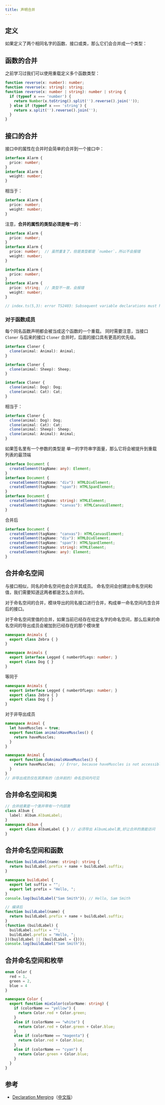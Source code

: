 ```yaml
---
title: 声明合并
---
```

## 定义

如果定义了两个相同名字的函数、接口或类，那么它们会合并成一个类型：

## 函数的合并

之前学习过我们可以使用重载定义多个函数类型：

```ts
function reverse(x: number): number;
function reverse(x: string): string;
function reverse(x: number | string): number | string {
  if (typeof x === 'number') {
    return Number(x.toString().split('').reverse().join(''));
  } else if (typeof x === 'string') {
    return x.split('').reverse().join('');
  }
}
```

## 接口的合并

接口中的属性在合并时会简单的合并到一个接口中：

```ts
interface Alarm {
  price: number;
}
interface Alarm {
  weight: number;
}
```

相当于：

```ts
interface Alarm {
  price: number;
  weight: number;
}
```

注意，**合并的属性的类型必须是唯一的**：

```ts
interface Alarm {
  price: number;
}
interface Alarm {
  price: number;  // 虽然重复了，但是类型都是 `number`，所以不会报错
  weight: number;
}
```

```ts
interface Alarm {
  price: number;
}
interface Alarm {
  price: string;  // 类型不一致，会报错
  weight: number;
}

// index.ts(5,3): error TS2403: Subsequent variable declarations must have the same type.  Variable 'price' must be of type 'number', but here has type 'string'.
```

### 对于函数成员

每个同名函数声明都会被当成这个函数的一个重载。
同时需要注意，当接口 `Cloner` 与后来的接口 `Cloner` 合并时，后面的接口具有更高的优先级。

```ts
interface Cloner {
  clone(animal: Animal): Animal;
}

interface Cloner {
  clone(animal: Sheep): Sheep;
}

interface Cloner {
  clone(animal: Dog): Dog;
  clone(animal: Cat): Cat;
}
```

相当于：

```ts
interface Cloner {
  clone(animal: Dog): Dog;
  clone(animal: Cat): Cat;
  clone(animal: Sheep): Sheep;
  clone(animal: Animal): Animal;
}
```

如果签名里有一个参数的类型是 单一的字符串字面量，那么它将会被提升到重载列表的最顶端

```ts
interface Document {
  createElement(tagName: any): Element;
}
interface Document {
  createElement(tagName: "div"): HTMLDivElement;
  createElement(tagName: "span"): HTMLSpanElement;
}
interface Document {
  createElement(tagName: string): HTMLElement;
  createElement(tagName: "canvas"): HTMLCanvasElement;
}
```

合并后

```ts
interface Document {
  createElement(tagName: "canvas"): HTMLCanvasElement;
  createElement(tagName: "div"): HTMLDivElement;
  createElement(tagName: "span"): HTMLSpanElement;
  createElement(tagName: string): HTMLElement;
  createElement(tagName: any): Element;
}
```

## 合并命名空间

与接口相似，同名的命名空间也会合并其成员。 命名空间会创建出命名空间和值，我们需要知道这两者都是怎么合并的。

对于命名空间的合并，模块导出的同名接口进行合并，构成单一命名空间内含合并后的接口。

对于命名空间里值的合并，如果当前已经存在给定名字的命名空间，那么后来的命名空间的导出成员会被加到已经存在的那个模块里

```ts
namespace Animals {
  export class Zebra { }
}

namespace Animals {
  export interface Legged { numberOfLegs: number; }
  export class Dog { }
}
```

等同于

```ts
namespace Animals {
  export interface Legged { numberOfLegs: number; }
  export class Zebra { }
  export class Dog { }
}
```

对于非导出成员

```ts
namespace Animal {
  let haveMuscles = true;
  export function animalsHaveMuscles() {
    return haveMuscles;
  }
}

namespace Animal {
  export function doAnimalsHaveMuscles() {
    return haveMuscles;  // Error, because haveMuscles is not accessible here
  }
}
// 非导出成员仅在其原有的（合并前的）命名空间内可见
```

## 合并命名空间和类

```ts
// 合并结果是一个类并带有一个内部类
class Album {
  label: Album.AlbumLabel;
}
namespace Album {
  export class AlbumLabel { } // 必须导出 AlbumLabel类,好让合并的类能访问
}
```

## 合并命名空间和函数

```ts
function buildLabel(name: string): string {
  return buildLabel.prefix + name + buildLabel.suffix;
}

namespace buildLabel {
  export let suffix = "";
  export let prefix = "Hello, ";
}
console.log(buildLabel("Sam Smith")); // Hello, Sam Smith

// 编译后
function buildLabel(name) {
  return buildLabel.prefix + name + buildLabel.suffix;
}
(function (buildLabel) {
  buildLabel.suffix = "";
  buildLabel.prefix = "Hello, ";
})(buildLabel || (buildLabel = {}));
console.log(buildLabel("Sam Smith"));
```

## 合并命名空间和枚举

```ts
enum Color {
  red = 1,
  green = 2,
  blue = 4
}

namespace Color {
  export function mixColor(colorName: string) {
    if (colorName == "yellow") {
      return Color.red + Color.green;
    }
    else if (colorName == "white") {
      return Color.red + Color.green + Color.blue;
    }
    else if (colorName == "magenta") {
      return Color.red + Color.blue;
    }
    else if (colorName == "cyan") {
      return Color.green + Color.blue;
    }
  }
}
```

## 参考

- [Declaration Merging](http://www.typescriptlang.org/docs/handbook/declaration-merging.html)（[中文版](https://zhongsp.gitbooks.io/typescript-handbook/content/doc/handbook/Declaration%20Merging.html)）
